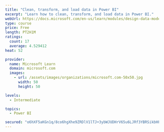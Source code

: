```yaml
---
title: "Clean, transform, and load data in Power BI"
excerpt: "Learn how to clean, transform, and load data in Power BI."
webUrl: https://docs.microsoft.com/en-us/learn/modules/design-data-model-power-bi/
type: course
price: Free
length: PT2H1M
ratings:
  count: 17
  average: 4.529412
heat: 52

provider:
  name: Microsoft Learn
  domain: microsoft.com
  images:
    - url: /assets/images/organizations/microsoft.com-50x50.jpg
      width: 50
      height: 50

levels:
  - Intermediate

topics:
  - Power BI

secured: "o6hXF5aKGn1q/8co6hgXhe9ZRDlV1lTJ+3ybWJUDHrV65u6LJRf3YBRSikbHF9sP+ExElqbxuvDNiIXZ5Y3KOYYA950OQh5oBwC+GZzJIQfhPt+A3owIQ7FZxhY/IH3trw5FSk3Zf9aGz0HOobu18388J5mhm9yddhG9KR8wb0Tf9fqbsiOkEoCsObzPXcmT+2r+HvYaY/Ltt48R2qrydir9HqgcZqsUA/fRGJ3k01kphZgfdhTwu72Uqk4683YB86l6kQDz3XsJ0S0j+vr0YI9NJSxULcDg+JrscN9cxgmA21zN8yETUhsnZiQkYnnVZg8LM7h2Oevv9dnpyNzQMA4CEH4izIKq7ZGSEfXOYGFo3FnXjTZ8T9OzuDUaWfEa9VFlh/2GZhJoy5OrrpTYxg==;WRmjxyAaB1awJyXU6tyoZQ=="
---
```


